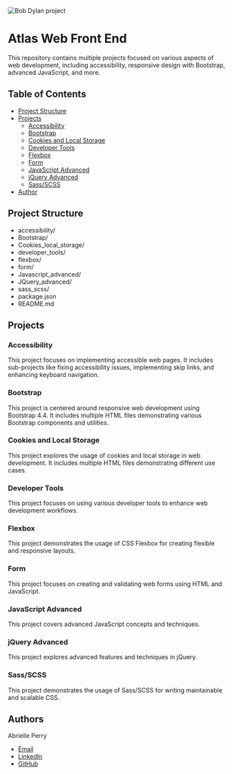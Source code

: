 ![Bob Dylan project](https://lh3.googleusercontent.com/pw/AP1GczN0Ft_ID15h_a6-ovdM-3Hm6w_4NckTHz2DD67jI0zgYdrIK5JGmw3VXhmtSxtdiEwIghFdalxy-3HEoSexlK6kOhMvM7QtNOhXI5cs_aasFBxIRTxqKed1XZB75yWcgzdZBJRKESsbypX6tFypRiGTwv4Wnz7BdUEQwq8tHHdZW9-5fuMev0GAQ5-gUMjWZh26v00JHMSDEklc6x5qtFmGnIXPVVQsb6HGXj-BKnC5L6IZehWTs-0K8qrjtRwA5Ll5BzlHywiln_4abOTvR5EPmzdqilq7Buwgwq2YY0hQIw_mwav3uOAJErHRJJK5QyFuQoe6Iica1lYTFGdNNIkZSZLbPxbLHh5ZD8RQIW8iG7Y9kmvJfYnk3YbpjiMfqawwRUVjik1TNGrgFZury-8o9PuwmZ_mhdAm-AV8p7t5oH7F9rFfpNyXws0cSc8u_lIPVqXXgBu9Vn7ZQnGxwUTJxfeD5edMXNWD0gOWhh78D5dslW32saNA9TYo4WElNT3MwKMuExwrEPbUj1onx-15WZg8TrVTBC3RIF547H_Rq8tC1Ece9pjibehOG4uHuKDUY9ADDx-IvlRfBxcIHtfx_9RJf8JzkBd-r19WV4lgkuoZ2SzsxGJMGvJhOFNxJUu7w4OoMhckqLIFXeByw1kiqHcCmb4eLll4FAsdvjZU3OjrlPcNOLmAh7nWXJxse94bJCEUwXq9vcuVw9ldwhoger9LYx4DIoKJEuvcgH_uzYLjl5SPeo0eXeIZFQUzt5m_VaGOZZlr9okotnPyxuR0ZvnEvatQ7FNGqUAHRr0L2F8hpNiJI7ZJj2SKaYHLXCII0vmp6p_NGIPqjTjIjk3ETarCUZnL3f77GP8rOQdoFvs0E8QHMUYWuf_ehGa2mk58g2cf0GrFQJtocax83C-my0t7OjJAIqTH383SAc9GcLPYDnchQ0vr-GTP=w1691-h803-s-no?authuser=0)
# Atlas Web Front End

This repository contains multiple projects focused on various aspects of web development, including accessibility, responsive design with Bootstrap, advanced JavaScript, and more.

## Table of Contents

-   [Project Structure](#project-structure)
-   [Projects](#project-structure)
    -   [Accessibility](https://github.com/abrielleperry/atlas-web_front_end/tree/main/accessibility)
    -   [Bootstrap](https://github.com/abrielleperry/atlas-web_front_end/tree/main/Bootstrap)
    -   [Cookies and Local Storage](https://github.com/abrielleperry/atlas-web_front_end/tree/main/Cookies_local_storage)
    -   [Developer Tools](https://github.com/abrielleperry/atlas-web_front_end/tree/main/developer_tools)
    -   [Flexbox](https://github.com/abrielleperry/atlas-web_front_end/tree/main/flexbox)
    -   [Form](https://github.com/abrielleperry/atlas-web_front_end/tree/main/form)
    -   [JavaScript Advanced](https://github.com/abrielleperry/atlas-web_front_end/tree/main/Javascript_advanced)
    -   [jQuery Advanced](https://github.com/abrielleperry/atlas-web_front_end/tree/main/JQuery_advanced)
    -   [Sass/SCSS](https://github.com/abrielleperry/atlas-web_front_end/tree/main/sass_scss)
-   [Author](#author)



## Project Structure
- accessibility/
- Bootstrap/
- Cookies_local_storage/
- developer_tools/
- flexbox/
- form/
- Javascript_advanced/
- JQuery_advanced/
- sass_scss/
- package.json
- README.md


## Projects

### Accessibility

This project focuses on implementing accessible web pages. It includes sub-projects like fixing accessibility issues, implementing skip links, and enhancing keyboard navigation.



### Bootstrap

This project is centered around responsive web development using Bootstrap 4.4. It includes multiple HTML files demonstrating various Bootstrap components and utilities.



### Cookies and Local Storage

This project explores the usage of cookies and local storage in web development. It includes multiple HTML files demonstrating different use cases.

### Developer Tools

This project focuses on using various developer tools to enhance web development workflows.

### Flexbox

This project demonstrates the usage of CSS Flexbox for creating flexible and responsive layouts.

### Form

This project focuses on creating and validating web forms using HTML and JavaScript.

### JavaScript Advanced

This project covers advanced JavaScript concepts and techniques.

### jQuery Advanced

This project explores advanced features and techniques in jQuery.

### Sass/SCSS

This project demonstrates the usage of Sass/SCSS for writing maintainable and scalable CSS.




## Authors
Abrielle Perry

 - <a href="mailto:abrielleperry22@icloud.com">Email</a>
 - [LinkedIn](www.linkedin.com/in/abriellerperry)
- [GitHub](https://github.com/abrielleperry)


